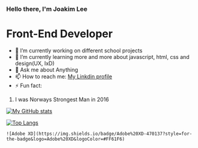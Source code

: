 ### Hello there, I'm Joakim Lee

# Front-End Developer

- 🔭 I’m currently working on different school projects
- 🌱 I’m currently learning more and more about javascript, html, css and design(UX, IxD)
- 💬 Ask me about Anything
- 📫 How to reach me: [My Linkdin profile]()
- ⚡ Fun fact:

1. I was Norways Strongest Man in 2016

[![My GitHub stats](https://github-readme-stats.vercel.app/api?username=joakimlees)](https://github.com/joakimlees/github-readme-stats)

[![Top Langs](https://github-readme-stats.vercel.app/api/top-langs/?username=joakimlees&layout=compact)](https://github.com/joakimlees/github-readme-stats)

    ![Adobe XD](https://img.shields.io/badge/Adobe%20XD-470137?style=for-the-badge&logo=Adobe%20XD&logoColor=#FF61F6)

<!--
**joakimlees/joakimlees** is a ✨ _special_ ✨ repository because its `README.md` (this file) appears on your GitHub profile.

Here are some ideas to get you started:

- 🔭 I’m currently working on different school projects
- 🌱 I’m currently learning
- 👯 I’m looking to collaborate on ...
- 🤔 I’m looking for help with ...
- 💬 Ask me about Anything
- 📫 How to reach me: ...
- 😄 Pronouns: ...
- ⚡ Fun fact: I was Norway's Strongest Man in 2016 -
-->
